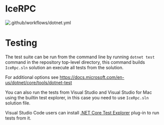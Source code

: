 # IceRPC

![.github/workflows/dotnet.yml](https://github.com/zeroc-ice/icerpc-csharp/workflows/.NET/badge.svg?branch=main)

# Testing

The test suite can be run from the command line by running `dotnet test` command in the repository top-level
directory, this command builds `IceRpc.sln` solution an execute all tests from the solution.

For additional options see https://docs.microsoft.com/en-us/dotnet/core/tools/dotnet-test

You can also run the tests from Visual Studio and Visual Studio for Mac using the builtin test explorer, in this
case you need to use `IceRpc.sln` solution file.

Visual Studio Code users can install [.NET Core Test Explorer](https://marketplace.visualstudio.com/items?itemName=formulahendry.dotnet-test-explorer)
plug-in to run tests from it.
